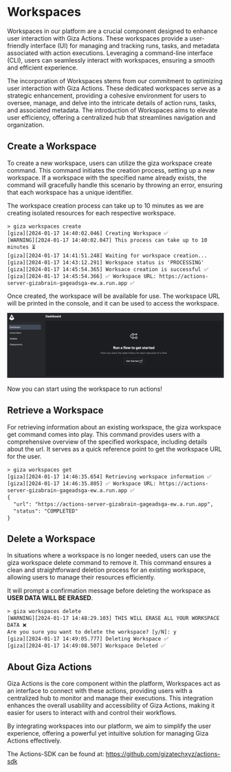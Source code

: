 # Workspaces

Workspaces in our platform are a crucial component designed to enhance user interaction with Giza Actions. These workspaces provide a user-friendly interface (UI) for managing and tracking runs, tasks, and metadata associated with action executions. Leveraging a command-line interface (CLI), users can seamlessly interact with workspaces, ensuring a smooth and efficient experience.

The incorporation of Workspaces stems from our commitment to optimizing user interaction with Giza Actions. These dedicated workspaces serve as a strategic enhancement, providing a cohesive environment for users to oversee, manage, and delve into the intricate details of action runs, tasks, and associated metadata. The introduction of Workspaces aims to elevate user efficiency, offering a centralized hub that streamlines navigation and organization.

## Create a Workspace

To create a new workspace, users can utilize the giza workspace create command. This command initiates the creation process, setting up a new workspace. If a workspace with the specified name already exists, the command will gracefully handle this scenario by throwing an error, ensuring that each workspace has a unique identifier.

The workspace creation process can take up to 10 minutes as we are creating isolated resources for each respective workspace.

```console
> giza workspaces create
[giza][2024-01-17 14:40:02.046] Creating Workspace ✅ 
[WARNING][2024-01-17 14:40:02.047] This process can take up to 10 minutes ⏳
[giza][2024-01-17 14:41:51.248] Waiting for workspace creation...
[giza][2024-01-17 14:43:12.291] Workspace status is 'PROCESSING'
[giza][2024-01-17 14:45:54.365] Worksace creation is successful ✅
[giza][2024-01-17 14:45:54.366] ✅ Workspace URL: https://actions-server-gizabrain-gageadsga-ew.a.run.app ✅
```

Once created, the workspace will be available for use. The workspace URL will be printed in the console, and it can be used to access the workspace.

![workspace](img/workspace.png)

Now you can start using the workspace to run actions!

## Retrieve a Workspace

For retrieving information about an existing workspace, the giza workspace get command comes into play. This command provides users with a comprehensive overview of the specified workspace, including details about the url. It serves as a quick reference point to get the workspace URL for the user.

```console
> giza workspaces get
[giza][2024-01-17 14:46:35.654] Retrieving workspace information ✅ 
[giza][2024-01-17 14:46:35.805] ✅ Workspace URL: https://actions-server-gizabrain-gageadsga-ew.a.run.app ✅
{
  "url": "https://actions-server-gizabrain-gageadsga-ew.a.run.app",
  "status": "COMPLETED"
}
```

## Delete a Workspace

In situations where a workspace is no longer needed, users can use the giza workspace delete command to remove it. This command ensures a clean and straightforward deletion process for an existing workspace, allowing users to manage their resources efficiently.

It will prompt a confirmation message before deleting the workspace as **USER DATA WILL BE ERASED**.

```console
> giza workspaces delete
[WARNING][2024-01-17 14:48:29.103] THIS WILL ERASE ALL YOUR WORKSPACE DATA ❌
Are you sure you want to delete the workspace? [y/N]: y
[giza][2024-01-17 14:49:05.777] Deleting Workspace ✅ 
[giza][2024-01-17 14:49:08.507] Workspace Deleted ✅
```

## About Giza Actions

Giza Actions is the core component within the platform, Workspaces act as an interface to connect with these actions, providing users with a centralized hub to monitor and manage their executions. This integration enhances the overall usability and accessibility of Giza Actions, making it easier for users to interact with and control their workflows.

By integrating workspaces into our platform, we aim to simplify the user experience, offering a powerful yet intuitive solution for managing Giza Actions effectively.

The Actions-SDK can be found at: <https://github.com/gizatechxyz/actions-sdk>
